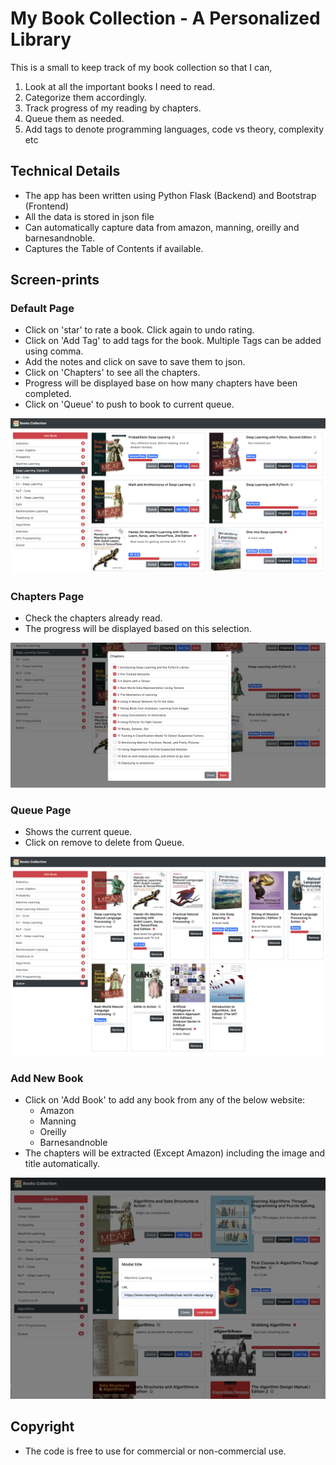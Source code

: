 # My Book Collection - A Personalized Library
This is a small to keep track of my book collection so that I can,
1. Look at all the important books I need to read.
2. Categorize them accordingly.
3. Track progress of my reading by chapters.
4. Queue them as needed.
5. Add tags to denote programming languages, code vs theory, complexity etc

## Technical Details
- The app has been written using Python Flask (Backend) and Bootstrap (Frontend)
- All the data is stored in json file
- Can automatically capture data from amazon, manning, oreilly and barnesandnoble.
- Captures the Table of Contents if available.

## Screen-prints
### Default Page

- Click on 'star' to rate a book. Click again to undo rating.
- Click on 'Add Tag' to add tags for the book. Multiple Tags can be added using comma.
- Add the notes and click on save to save them to json.
- Click on 'Chapters' to see all the chapters.
- Progress will be displayed base on how many chapters have been completed.
- Click on 'Queue' to push to book to current queue.

![Default Page](images/default.png)

### Chapters Page

- Check the chapters already read.
- The progress will be displayed based on this selection.

![Chapters Page](images/chapters.png)
     
### Queue Page

- Shows the current queue.
- Click on remove to delete from Queue.
 
![Queue Page](images/queue.png)

### Add New Book

- Click on 'Add Book' to add any book from any of the below website:
    - Amazon
    - Manning
    - Oreilly
    - Barnesandnoble
- The chapters will be extracted (Except Amazon) including the image and title automatically.
 
![Add New Book](images/add_book.png)   

## Copyright
- The code is free to use for commercial or non-commercial use. 
